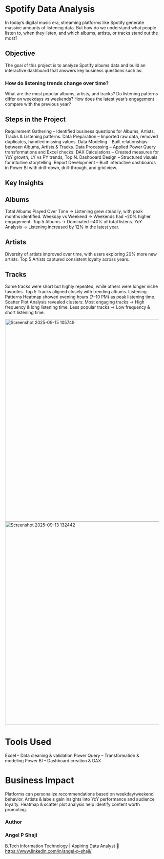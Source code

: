 # Spotify Data Analysis
In today’s digital music era, streaming platforms like Spotify generate massive amounts of listening data.
But how do we understand what people listen to, when they listen, and which albums, artists, or tracks stand out the most?

## Objective

The goal of this project is to analyze Spotify albums data and build an interactive dashboard that answers key business questions such as:

### How do listening trends change over time?
What are the most popular albums, artists, and tracks?
Do listening patterns differ on weekdays vs weekends?
How does the latest year’s engagement compare with the previous year?

## Steps in the Project
Requirement Gathering – Identified business questions for Albums, Artists, Tracks & Listening patterns.
Data Preparation – Imported raw data, removed duplicates, handled missing values.
Data Modeling – Built relationships between Albums, Artists & Tracks.
Data Processing – Applied Power Query transformations and Excel checks.
DAX Calculations – Created measures for YoY growth, LY vs PY trends, Top N.
Dashboard Design – Structured visuals for intuitive storytelling.
Report Development – Built interactive dashboards in Power BI with drill-down, drill-through, and grid view.
## Key Insights
## Albums
Total Albums Played Over Time → Listening grew steadily, with peak months identified.
Weekday vs Weekend → Weekends had ~20% higher engagement.
Top 5 Albums → Dominated ~40% of total listens.
YoY Analysis → Listening increased by 12% in the latest year.
## Artists
Diversity of artists improved over time, with users exploring 20% more new artists.
Top 5 Artists captured consistent loyalty across years.
## Tracks
Some tracks were short but highly repeated, while others were longer niche favorites.
Top 5 Tracks aligned closely with trending albums.
Listening Patterns
Heatmap showed evening hours (7–10 PM) as peak listening time.
Scatter Plot Analysis revealed clusters:
 Most engaging tracks → High frequency & long listening time.
 Less popular tracks → Low frequency & short listening time.

 <img width="996" height="663" alt="Screenshot 2025-09-15 105749" src="https://github.com/user-attachments/assets/6aa24857-035b-43d0-a43f-9d6b62d32b71" />
 <img width="1002" height="665" alt="Screenshot 2025-09-13 132442" src="https://github.com/user-attachments/assets/895eb74a-e694-49a7-be12-4bdcc6f624a3" />

# Tools Used
Excel – Data cleaning & validation
Power Query – Transformation & modeling
Power BI – Dashboard creation & DAX
# Business Impact
Platforms can personalize recommendations based on weekday/weekend behavior.
Artists & labels gain insights into YoY performance and audience loyalty.
Heatmap & scatter plot analysis help identify content worth promoting.

### Author
### Angel P Shaji
B.Tech Information Technology | Aspiring Data Analyst
🔗 https://www.linkedin.com/in/angel-p-shaji/
